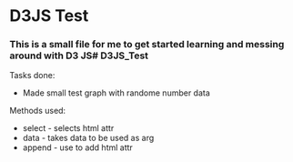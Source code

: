 # D3JS Test
### This is a small file for me to get started learning and messing around with D3 JS# D3JS_Test

Tasks done:
- Made small test graph with randome number data

Methods used:
- select - selects html attr
- data - takes data to be used as arg
 - append - use to add html attr